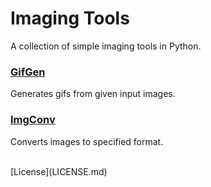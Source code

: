 # Imaging Tools
A collection of simple imaging tools in Python.

### [GifGen](gifgen.py)
Generates gifs from given input images.

### [ImgConv](imgconv.py)
Converts images to specified format.


<br>
[License](LICENSE.md)